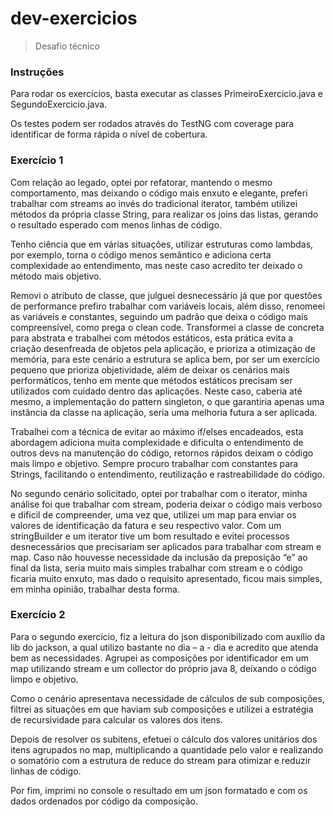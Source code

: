 # dev-exercicios
> Desafio técnico

### Instruções

Para rodar os exercícios, basta executar as classes PrimeiroExercicio.java e SegundoExercicio.java.

Os testes podem ser rodados através do TestNG com coverage para identificar de forma rápida o nível de cobertura. 

### Exercício 1

Com relação ao legado, optei por refatorar, mantendo o mesmo comportamento, 
mas deixando o código mais enxuto e elegante, preferi trabalhar com streams ao invés do tradicional iterator, também utilizei métodos da própria classe String, para realizar os joins das listas, gerando o resultado esperado com menos linhas de código.

Tenho ciência que em várias situações, utilizar estruturas como lambdas, por exemplo, torna o código menos semântico e adiciona certa complexidade ao entendimento, mas neste caso acredito ter deixado o método mais objetivo.

Removi o atributo de classe, que julguei desnecessário já que por questões de performance prefiro trabalhar com variáveis locais, além disso, renomeei as variáveis e constantes, seguindo um padrão que deixa o código mais compreensível, como prega o clean code.
Transformei a classe de concreta para abstrata e trabalhei com métodos estáticos, esta prática evita a criação desenfreada de objetos pela aplicação, e prioriza a otimização de memória, para este cenário a estrutura se aplica bem, por ser um exercício pequeno que prioriza objetividade, além de deixar os cenários mais performáticos, tenho em mente que métodos estáticos precisam ser utilizados com cuidado dentro das aplicações. Neste caso, caberia até mesmo, a implementação do pattern singleton, o que garantiria apenas uma instância da classe na aplicação, seria uma melhoria futura a ser aplicada.

Trabalhei com a técnica de evitar ao máximo if/elses encadeados, esta abordagem adiciona muita complexidade e dificulta o entendimento de outros devs na manutenção do código, retornos rápidos deixam o código mais limpo e objetivo.
Sempre procuro trabalhar com constantes para Strings, facilitando o entendimento, reutilização e rastreabilidade do código.

No segundo cenário solicitado, optei por trabalhar com o iterator, minha análise foi que trabalhar com stream, poderia deixar o código mais verboso e difícil de compreender, uma vez que, utilizei um map para enviar os valores de identificação da fatura e seu respectivo valor.
Com um stringBuilder e um iterator tive um bom resultado e evitei processos desnecessários que precisariam ser aplicados para trabalhar com stream e map.
Caso não houvesse necessidade da inclusão da preposição “e” ao final da lista, seria muito mais simples trabalhar com stream e o código ficaria muito enxuto, mas dado o requisito apresentado, ficou mais simples, em minha opinião, trabalhar desta forma.

### Exercício 2

Para o segundo exercício, fiz a leitura do json disponibilizado com auxílio da lib do jackson, a qual utilizo bastante no dia – a - dia e acredito que atenda bem as necessidades.
Agrupei as composições por identificador em um map utilizando stream e um collector do próprio java 8, deixando o código limpo e objetivo.

Como o cenário apresentava necessidade de cálculos de sub composições, filtrei as situações em que haviam sub composições e utilizei a estratégia de recursividade para calcular os valores dos itens.

Depois de resolver os subitens, efetuei o cálculo dos valores unitários dos itens agrupados no map, multiplicando a quantidade pelo valor e realizando o somatório com a estrutura de reduce do stream para otimizar e reduzir linhas de código.

Por fim, imprimi no console o resultado em um json formatado e com os dados ordenados por código da composição. 
